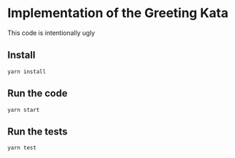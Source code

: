 # Implementation of the Greeting Kata

This code is intentionally ugly

## Install 

`yarn install`

## Run the code 

`yarn start`

## Run the tests

`yarn test`

